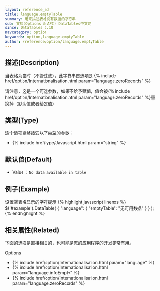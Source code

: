 ```yaml
---
layout: reference_md
title: language.emptyTable
summary: 用来描述表格没有数据的字符串
sub: 文档(Options & API) DataTables中文网
since: DataTables 1.10
navcategory: option
keywords: option,language.emptyTable
author: /reference/option/language.emptyTable
---
```


## 描述(Description)
当表格为空时（不管过滤），此字符串首选项是 {% include href/option/Internationalisation.html param="language.zeroRecords" %}

请注意，这是一个可选参数，如果不给予赋值，值会被{% include href/option/Internationalisation.html param="language.zeroRecords" %}替换掉（默认值或者给定值）


## 类型(Type)
这个选项能够接受以下类型的参数：

- {% include href/type/Javascript.html param="string" %}

## 默认值(Default)
- Value ：`No data available in table`

 
## 例子(Example)

设置空表格显示的字符提示
{% highlight javascript linenos %}
$('#example').DataTable( {
   "language": {
       "emptyTable": "无可用数据"
     }
} );
{% endhighlight %}

## 相关属性(Related)
下面的选项是直接相关的，也可能是您的应用程序的开发非常有用。

Options

- {% include href/option/Internationalisation.html param="language" %}
- {% include href/option/Internationalisation.html param="language.infoEmpty" %}
- {% include href/option/Internationalisation.html param="language.zeroRecords" %}